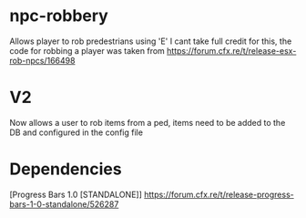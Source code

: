 # npc-robbery

Allows player to rob predestrians using 'E'
I cant take full credit for this, the code for robbing a player was taken from https://forum.cfx.re/t/release-esx-rob-npcs/166498

# V2
Now allows a user to rob items from a ped, items need to be added to the DB and configured in the config file

# Dependencies
[Progress Bars 1.0 [STANDALONE]]
https://forum.cfx.re/t/release-progress-bars-1-0-standalone/526287


